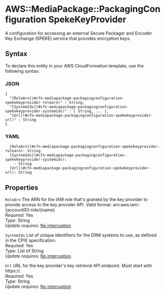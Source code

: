 # AWS::MediaPackage::PackagingConfiguration SpekeKeyProvider<a name="aws-properties-mediapackage-packagingconfiguration-spekekeyprovider"></a>

A configuration for accessing an external Secure Packager and Encoder Key Exchange \(SPEKE\) service that provides encryption keys\.

## Syntax<a name="aws-properties-mediapackage-packagingconfiguration-spekekeyprovider-syntax"></a>

To declare this entity in your AWS CloudFormation template, use the following syntax:

### JSON<a name="aws-properties-mediapackage-packagingconfiguration-spekekeyprovider-syntax.json"></a>

```
{
  "[RoleArn](#cfn-mediapackage-packagingconfiguration-spekekeyprovider-rolearn)" : String,
  "[SystemIds](#cfn-mediapackage-packagingconfiguration-spekekeyprovider-systemids)" : [ String, ... ],
  "[Url](#cfn-mediapackage-packagingconfiguration-spekekeyprovider-url)" : String
}
```

### YAML<a name="aws-properties-mediapackage-packagingconfiguration-spekekeyprovider-syntax.yaml"></a>

```
  [RoleArn](#cfn-mediapackage-packagingconfiguration-spekekeyprovider-rolearn): String
  [SystemIds](#cfn-mediapackage-packagingconfiguration-spekekeyprovider-systemids): 
    - String
  [Url](#cfn-mediapackage-packagingconfiguration-spekekeyprovider-url): String
```

## Properties<a name="aws-properties-mediapackage-packagingconfiguration-spekekeyprovider-properties"></a>

`RoleArn`  <a name="cfn-mediapackage-packagingconfiguration-spekekeyprovider-rolearn"></a>
The ARN for the IAM role that's granted by the key provider to provide access to the key provider API\. Valid format: arn:aws:iam::\{accountID\}:role/\{name\}   
*Required*: Yes  
*Type*: String  
*Update requires*: [No interruption](https://docs.aws.amazon.com/AWSCloudFormation/latest/UserGuide/using-cfn-updating-stacks-update-behaviors.html#update-no-interrupt)

`SystemIds`  <a name="cfn-mediapackage-packagingconfiguration-spekekeyprovider-systemids"></a>
List of unique identifiers for the DRM systems to use, as defined in the CPIX specification\.   
*Required*: Yes  
*Type*: List of String  
*Update requires*: [No interruption](https://docs.aws.amazon.com/AWSCloudFormation/latest/UserGuide/using-cfn-updating-stacks-update-behaviors.html#update-no-interrupt)

`Url`  <a name="cfn-mediapackage-packagingconfiguration-spekekeyprovider-url"></a>
URL for the key provider's key retrieval API endpoint\. Must start with https://\.  
*Required*: Yes  
*Type*: String  
*Update requires*: [No interruption](https://docs.aws.amazon.com/AWSCloudFormation/latest/UserGuide/using-cfn-updating-stacks-update-behaviors.html#update-no-interrupt)